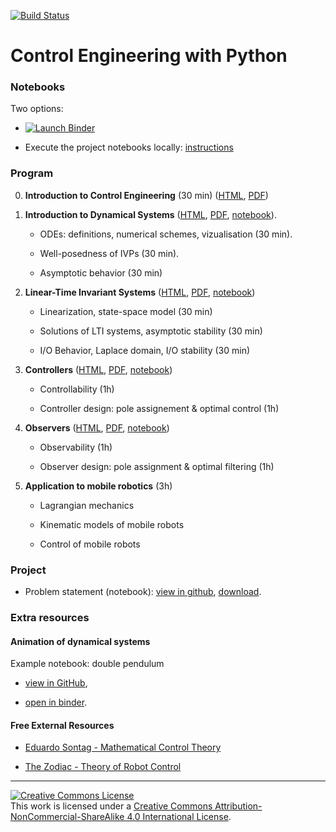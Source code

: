 [![Build Status](https://travis-ci.org/boisgera/control-engineering-with-python.svg?branch=master)](https://travis-ci.org/boisgera/control-engineering-with-python)

Control Engineering with Python
================================================================================

### Notebooks

Two options:

  - [![Launch Binder][binder-badge]][CEIP-binder]

  - Execute the project notebooks locally: [instructions](install.md)


[binder-badge]: https://img.shields.io/badge/Launch-Binder-blue.svg?style=flat-square
[CEIP-binder]: https://mybinder.org/v2/gh/boisgera/control-engineering-with-python/gh-pages


### Program

 0. **Introduction to Control Engineering** (30 min)
    ([HTML](https://boisgera.github.io/control-engineering-with-python/intro.html),
     [PDF](https://boisgera.github.io/control-engineering-with-python/intro.pdf))

 1. **Introduction to Dynamical Systems**
    ([HTML](https://boisgera.github.io/control-engineering-with-python/odes.html),
    [PDF](https://boisgera.github.io/control-engineering-with-python/odes.pdf),
    [notebook](https://mybinder.org/v2/gh/boisgera/control-engineering-with-python/gh-pages?filepath=odes.ipynb)).

      - ODEs: definitions, numerical schemes, vizualisation (30 min). 

      - Well-posedness of IVPs (30 min).

      - Asymptotic behavior (30 min)

 2. **Linear-Time Invariant Systems**
    ([HTML](https://boisgera.github.io/control-engineering-with-python/linear-systems.html),
     [PDF](https://boisgera.github.io/control-engineering-with-python/linear-systems.pdf),
     [notebook](https://mybinder.org/v2/gh/boisgera/control-engineering-with-python/gh-pages?filepath=linear-systems.ipynb))

      - Linearization, state-space model (30 min)

      - Solutions of LTI systems, asymptotic stability (30 min)

      - I/O Behavior, Laplace domain, I/O stability (30 min)

 3. **Controllers**
    ([HTML](https://boisgera.github.io/control-engineering-with-python/controllers.html),
     [PDF](https://boisgera.github.io/control-engineering-with-python/controllers.pdf),
     [notebook](https://mybinder.org/v2/gh/boisgera/control-engineering-with-python/gh-pages?filepath=controllers.ipynb))

      - Controllability (1h)

      - Controller design: pole assignement & optimal control (1h)

 4. **Observers**
    ([HTML](https://boisgera.github.io/control-engineering-with-python/observers.html),
     [PDF](https://boisgera.github.io/control-engineering-with-python/observers.pdf),
     [notebook](https://mybinder.org/v2/gh/boisgera/control-engineering-with-python/gh-pages?filepath=observers.ipynb))

      - Observability (1h)

      - Observer design: pole assignment & optimal filtering (1h)

 5. **Application to mobile robotics** (3h)

      - Lagrangian mechanics

      - Kinematic models of mobile robots

      - Control of mobile robots

### Project

  - Problem statement (notebook): [view in github](project/Project.ipynb), [download](https://boisgera.github.io/control-engineering-with-python/project/Project.ipynb).

### Extra resources

#### Animation of dynamical systems

Example notebook: double pendulum
  
  - [view in GitHub](https://github.com/boisgera/control-engineering-with-python/blob/master/examples/animation.ipynb),

  - [open in binder](https://mybinder.org/v2/gh/boisgera/control-engineering-with-python/gh-pages?filepath=examples/animation.ipynb).

#### Free External Resources      
      
  - [Eduardo Sontag - Mathematical Control Theory](http://www.sontaglab.org/FTPDIR/sontag_mathematical_control_theory_springer98.pdf)
  
  - [The Zodiac - Theory of Robot Control](http://www.gipsa-lab.grenoble-inp.fr/~carlos.canudas-de-wit/publications/Theory_of_robot_control.pdf)

<!--
  - [Stackoverflow: animation in iPython (check the second option of the answer with **%matplotlib notebook**)](https://stackoverflow.com/questions/35532498/animation-in-ipython-notebook/46878531#46878531)
-->

-----

<a rel="license" href="http://creativecommons.org/licenses/by-nc-sa/4.0/"><img alt="Creative Commons License" style="border-width:0" src="https://i.creativecommons.org/l/by-nc-sa/4.0/88x31.png" /></a><br />This work is licensed under a <a rel="license" href="http://creativecommons.org/licenses/by-nc-sa/4.0/">Creative Commons Attribution-NonCommercial-ShareAlike 4.0 International License</a>.
